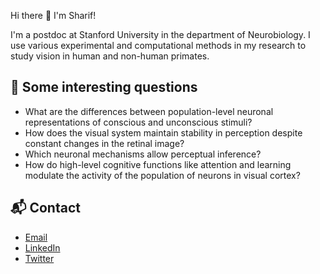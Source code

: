 Hi there 👋 I'm Sharif!

I'm a postdoc at Stanford University in the department of Neurobiology. I use various experimental and computational methods in my research to study vision in human and non-human primates.

## 🔬 Some interesting questions

- What are the differences between population-level neuronal representations of conscious and unconscious stimuli?
- How does the visual system maintain stability in perception despite constant changes in the retinal image?
- Which neuronal mechanisms allow perceptual inference?
- How do high-level cognitive functions like attention and learning modulate the activity of the population of neurons in visual cortex?

## 📬 Contact

- [Email](mailto:sharif.saleki@gmail.com)
- [LinkedIn](https://www.linkedin.com/in/sharif-saleki/)
- [Twitter](https://x.com/sh4r11f)

